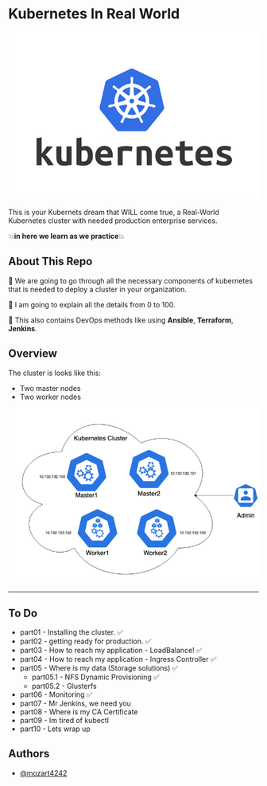 # Kubernetes In Real World
 <img alt="kubernetes Logo" src="kuber-real.png">

This is your Kubernets dream that WILL come true, a Real-World Kubernetes cluster with needed production enterprise services.

💥**in here we learn as we practice**💥

## About This Repo
📌 We are going to go through all the necessary components of kubernetes that is needed to deploy a cluster in your organization.

📌 I am going to explain all the details from 0 to 100.

📌 This also contains DevOps methods like using **Ansible**, **Terraform**, **Jenkins**.


## Overview
The cluster is looks like this:
- Two master nodes
- Two worker nodes
<p align="center">
 <img alt="Ansible Logo" src="cluster.png">
</p>

--------
## To Do
- part01 - Installing the cluster. ✅
- part02 - getting ready for production. ✅
- part03 - How to reach my application - LoadBalance! ✅
- part04 - How to reach my application - Ingress Controller ✅
- part05 - Where is my data (Storage solutions) ✅
  - part05.1 - NFS Dynamic Provisioning ✅
  - part05.2 - Glusterfs
- part06 - Monitoring ✅
- part07 - Mr Jenkins, we need you
- part08 - Where is my CA Certificate
- part09 - Im tired of kubectl
- part10 - Lets wrap up

## Authors

- [@mozart4242](https://www.github.com/mozart4242)
